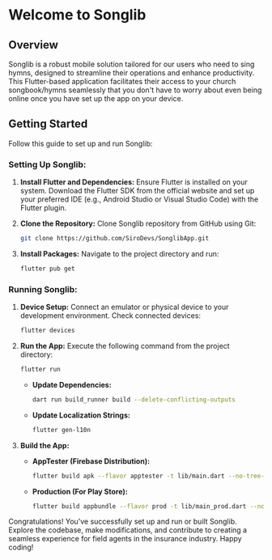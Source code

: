# Welcome to Songlib

## Overview

Songlib is a robust mobile solution tailored for our users who need to sing hymns, designed to streamline their operations and enhance productivity. This Flutter-based application facilitates their access to your church songbook/hymns seamlessly that you don't have to worry about even being online once you have set up the app on your device.

## Getting Started

Follow this guide to set up and run Songlib:

### Setting Up Songlib:

1. **Install Flutter and Dependencies:** Ensure Flutter is installed on your system. Download the Flutter SDK from the official website and set up your preferred IDE (e.g., Android Studio or Visual Studio Code) with the Flutter plugin.

2. **Clone the Repository:** Clone Songlib repository from GitHub using Git:

    ```bash
    git clone https://github.com/SiroDevs/SonglibApp.git
    ```

3. **Install Packages:** Navigate to the project directory and run:

    ```bash
    flutter pub get
    ```

### Running Songlib:

1. **Device Setup:** Connect an emulator or physical device to your development environment. Check connected devices:

    ```bash
    flutter devices
    ```

2. **Run the App:** Execute the following command from the project directory:

    ```bash
    flutter run
    ```

    - **Update Dependencies:**

        ```bash
        dart run build_runner build --delete-conflicting-outputs
        ```

    - **Update Localization Strings:**

        ```bash
        flutter gen-l10n
        ```

3. **Build the App:**

    - **AppTester (Firebase Distribution):**

        ```bash
        flutter build apk --flavor apptester -t lib/main.dart --no-tree-shake-icons
        ```

    - **Production (For Play Store):**

        ```bash
        flutter build appbundle --flavor prod -t lib/main_prod.dart --no-tree-shake-icons
        ```

Congratulations! You've successfully set up and run or built Songlib. Explore the codebase, make modifications, and contribute to creating a seamless experience for field agents in the insurance industry. Happy coding!